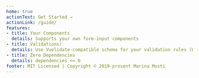 ```yaml
---
home: true
actionText: Get Started →
actionLink: /guide/
features:
- title: Your Components
  details: Supports your own form-input components
- title: Validations!
  details: Use Vuelidate-compatible schema for your validation rules (WIP)
- title: Zero Dependencies
  details: dependencies <= 0
footer: MIT Licensed | Copyright © 2019-present Marina Mosti
---
```

